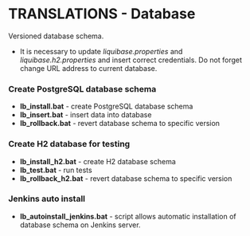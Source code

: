 # TRANSLATIONS - Database
Versioned database schema.
* It is necessary to update *liquibase.properties* and *liquibase.h2.properties* 
  and insert correct credentials. Do not forget change URL address to current database.

### Create PostgreSQL database schema
* **lb_install.bat** - create PostgreSQL database schema
* **lb_insert.bat** - insert data into database
* **lb_rollback.bat** - revert database schema to specific version

### Create H2 database for testing
* **lb_install_h2.bat** - create H2 database schema
* **lb_test.bat** - run tests
* **lb_rollback_h2.bat** - revert database schema to specific version

### Jenkins auto install
* **lb_autoinstall_jenkins.bat** - script allows automatic installation of database schema on Jenkins server.
  
